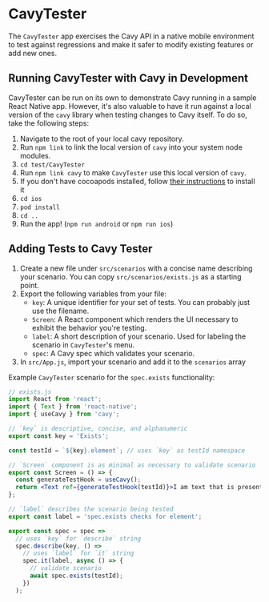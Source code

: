 # CavyTester

The `CavyTester` app exercises the Cavy API in a native mobile environment to
test against regressions and make it safer to modify existing features or add
new ones.

## Running CavyTester with Cavy in Development

CavyTester can be run on its own to demonstrate Cavy running in a sample React
Native app. However, it's also valuable to have it run against a local version
of the `cavy` library when testing changes to Cavy itself. To do so, take the
following steps:

1. Navigate to the root of your local cavy repository.
2. Run `npm link` to link the local version of `cavy` into your system node
   modules.
3. `cd test/CavyTester`
4. Run `npm link cavy` to make `CavyTester` use this local version of `cavy`.
5. If you don't have cocoapods installed, follow [their instructions](https://cocoapods.org/) to install it
6. `cd ios`
7. `pod install`
8. `cd ..`
9. Run the app! (`npm run android` or `npm run ios`)

## Adding Tests to Cavy Tester

1. Create a new file under `src/scenarios` with a concise name describing your
   scenario. You can copy `src/scenarios/exists.js` as a starting point.
2. Export the following variables from your file:
    - `key`: A unique identifier for your set of tests. You can probably just
      use the filename.
    - `Screen`: A React component which renders the UI necessary to exhibit the
      behavior you're testing.
    - `label`: A short description of your scenario. Used for labeling the
      scenario in `CavyTester`'s menu.
    - `spec`: A Cavy spec which validates your scenario.
3. In `src/App.js`, import your scenario and add it to the `scenarios` array

Example `CavyTester` scenario for the `spec.exists` functionality:

```jsx
// exists.js
import React from 'react';
import { Text } from 'react-native';
import { useCavy } from 'cavy';

// `key` is descriptive, concise, and alphanumeric
export const key = 'Exists';

const testId = `${key}.element`; // uses `key` as testId namespace

// `Screen` component is as minimal as necessary to validate scenario
export const Screen = () => {
  const generateTestHook = useCavy();
  return <Text ref={generateTestHook(testId)}>I am text that is present</Text>;
};

// `label` describes the scenario being tested
export const label = 'spec.exists checks for element';

export const spec = spec =>
  // uses `key` for `describe` string
  spec.describe(key, () =>
    // uses `label` for `it` string
    spec.it(label, async () => {
      // validate scenario
      await spec.exists(testId);
    })
  );

```
